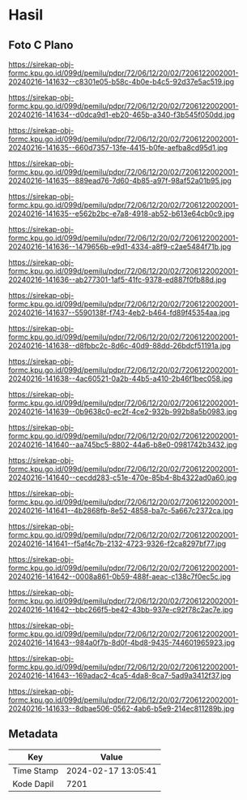 # Hasil

## Foto C Plano

https://sirekap-obj-formc.kpu.go.id/099d/pemilu/pdpr/72/06/12/20/02/7206122002001-20240216-141632--c8301e05-b58c-4b0e-b4c5-92d37e5ac519.jpg

https://sirekap-obj-formc.kpu.go.id/099d/pemilu/pdpr/72/06/12/20/02/7206122002001-20240216-141634--d0dca9d1-eb20-465b-a340-f3b545f050dd.jpg

https://sirekap-obj-formc.kpu.go.id/099d/pemilu/pdpr/72/06/12/20/02/7206122002001-20240216-141635--660d7357-13fe-4415-b0fe-aefba8cd95d1.jpg

https://sirekap-obj-formc.kpu.go.id/099d/pemilu/pdpr/72/06/12/20/02/7206122002001-20240216-141635--889ead76-7d60-4b85-a97f-98af52a01b95.jpg

https://sirekap-obj-formc.kpu.go.id/099d/pemilu/pdpr/72/06/12/20/02/7206122002001-20240216-141635--e562b2bc-e7a8-4918-ab52-b613e64cb0c9.jpg

https://sirekap-obj-formc.kpu.go.id/099d/pemilu/pdpr/72/06/12/20/02/7206122002001-20240216-141636--1479656b-e9d1-4334-a8f9-c2ae5484f71b.jpg

https://sirekap-obj-formc.kpu.go.id/099d/pemilu/pdpr/72/06/12/20/02/7206122002001-20240216-141636--ab277301-1af5-41fc-9378-ed887f0fb88d.jpg

https://sirekap-obj-formc.kpu.go.id/099d/pemilu/pdpr/72/06/12/20/02/7206122002001-20240216-141637--5590138f-f743-4eb2-b464-fd89f45354aa.jpg

https://sirekap-obj-formc.kpu.go.id/099d/pemilu/pdpr/72/06/12/20/02/7206122002001-20240216-141638--d8fbbc2c-8d6c-40d9-88dd-26bdcf51191a.jpg

https://sirekap-obj-formc.kpu.go.id/099d/pemilu/pdpr/72/06/12/20/02/7206122002001-20240216-141638--4ac60521-0a2b-44b5-a410-2b46f1bec058.jpg

https://sirekap-obj-formc.kpu.go.id/099d/pemilu/pdpr/72/06/12/20/02/7206122002001-20240216-141639--0b9638c0-ec2f-4ce2-932b-992b8a5b0983.jpg

https://sirekap-obj-formc.kpu.go.id/099d/pemilu/pdpr/72/06/12/20/02/7206122002001-20240216-141640--aa745bc5-8802-44a6-b8e0-0981742b3432.jpg

https://sirekap-obj-formc.kpu.go.id/099d/pemilu/pdpr/72/06/12/20/02/7206122002001-20240216-141640--cecdd283-c51e-470e-85b4-8b4322ad0a60.jpg

https://sirekap-obj-formc.kpu.go.id/099d/pemilu/pdpr/72/06/12/20/02/7206122002001-20240216-141641--4b2868fb-8e52-4858-ba7c-5a667c2372ca.jpg

https://sirekap-obj-formc.kpu.go.id/099d/pemilu/pdpr/72/06/12/20/02/7206122002001-20240216-141641--f5af4c7b-2132-4723-9326-f2ca8297bf77.jpg

https://sirekap-obj-formc.kpu.go.id/099d/pemilu/pdpr/72/06/12/20/02/7206122002001-20240216-141642--0008a861-0b59-488f-aeac-c138c7f0ec5c.jpg

https://sirekap-obj-formc.kpu.go.id/099d/pemilu/pdpr/72/06/12/20/02/7206122002001-20240216-141642--bbc266f5-be42-43bb-937e-c92f78c2ac7e.jpg

https://sirekap-obj-formc.kpu.go.id/099d/pemilu/pdpr/72/06/12/20/02/7206122002001-20240216-141643--984a0f7b-8d0f-4bd8-9435-744601965923.jpg

https://sirekap-obj-formc.kpu.go.id/099d/pemilu/pdpr/72/06/12/20/02/7206122002001-20240216-141643--169adac2-4ca5-4da8-8ca7-5ad9a3412f37.jpg

https://sirekap-obj-formc.kpu.go.id/099d/pemilu/pdpr/72/06/12/20/02/7206122002001-20240216-141633--8dbae506-0562-4ab6-b5e9-214ec811289b.jpg


## Metadata

| Key        | Value               |
| ---------- | ------------------- |
| Time Stamp | 2024-02-17 13:05:41 |
| Kode Dapil | 7201                |



